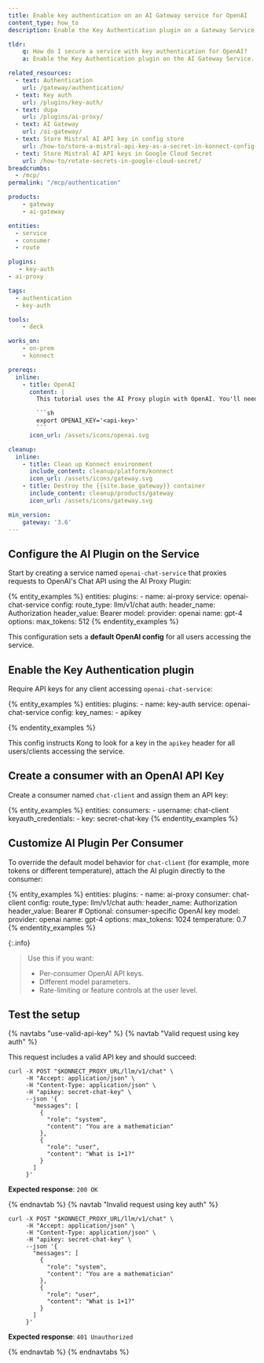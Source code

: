 ```yaml
---
title: Enable key authentication on an AI Gateway service for OpenAI
content_type: how_to
description: Enable the Key Authentication plugin on a Gateway Service to require Consumers to authenticate with an API key.

tldr:
    q: How do I secure a service with key authentication for OpenAI?
    a: Enable the Key Authentication plugin on the AI Gateway Service. This plugin requires all requests to include a valid API key before accessing the service, protecting it from unauthorized clients (such as frontends, partners, or apps). This way Key Auth will be your API access control layer guarding your AI service and ensuring only clients with a valid apikey can use your /llm/v1/chat route.

related_resources:
  - text: Authentication
    url: /gateway/authentication/
  - text: Key auth
    url: /plugins/key-auth/
  - text: dupa
    url: /plugins/ai-proxy/
  - text: AI Gateway
    url: /ai-gateway/
  - text: Store Mistral AI API key in config store
    url: /how-to/store-a-mistral-api-key-as-a-secret-in-konnect-config-store/
  - text: Store Mistral AI API keys in Google Cloud Secret
    url: /how-to/rotate-secrets-in-google-cloud-secret/
breadcrumbs:
  - /mcp/
permalink: "/mcp/authentication"

products:
    - gateway
    - ai-gateway

entities:
  - service
  - consumer
  - route

plugins:
   - key-auth
- ai-proxy

tags:
  - authentication
  - key-auth

tools:
    - deck

works_on:
    - on-prem
    - konnect

prereqs:
  inline:
    - title: OpenAI
      content: |
        This tutorial uses the AI Proxy plugin with OpenAI. You'll need to [create an OpenAI account](https://auth.openai.com/create-account) and [get an API key](https://platform.openai.com/api-keys). Once you have your API key, create an environment variable:

        ```sh
        export OPENAI_KEY='<api-key>'
        ```
      icon_url: /assets/icons/openai.svg

cleanup:
  inline:
    - title: Clean up Konnect environment
      include_content: cleanup/platform/konnect
      icon_url: /assets/icons/gateway.svg
    - title: Destroy the {{site.base_gateway}} container
      include_content: cleanup/products/gateway
      icon_url: /assets/icons/gateway.svg

min_version:
    gateway: '3.6'
---
```



## Configure the AI Plugin on the Service

Start by creating a service named `openai-chat-service` that proxies requests to OpenAI's Chat API using the AI Proxy Plugin:

{% entity_examples %}
entities:
  plugins:
    - name: ai-proxy
      service: openai-chat-service
      config:
        route_type: llm/v1/chat
        auth:
          header_name: Authorization
          header_value: Bearer
        model:
          provider: openai
          name: gpt-4
          options:
            max_tokens: 512
{% endentity_examples %}

This configuration sets a **default OpenAI config** for all users accessing the service.


## Enable the Key Authentication plugin

Require API keys for any client accessing `openai-chat-service`:

{% entity_examples %}
entities:
  plugins:
    - name: key-auth
      service: openai-chat-service
      config:
        key_names:
          - apikey

{% endentity_examples %}

This config instructs Kong to look for a key in the `apikey` header for all users/clients accessing the service.


##  Create a consumer with an OpenAI API Key

Create a consumer named `chat-client` and assign them an API key:

{% entity_examples %}
entities:
  consumers:
    - username: chat-client
      keyauth_credentials:
        - key: secret-chat-key
{% endentity_examples %}


## Customize AI Plugin Per Consumer

To override the default model behavior for `chat-client` (for example, more tokens or different temperature), attach the AI plugin directly to the consumer:

{% entity_examples %}
entities:
  plugins:
    - name: ai-proxy
      consumer: chat-client
      config:
        route_type: llm/v1/chat
        auth:
          header_name: Authorization
          header_value: Bearer   # Optional: consumer-specific OpenAI key
        model:
          provider: openai
          name: gpt-4
          options:
            max_tokens: 1024
            temperature: 0.7
{% endentity_examples %}

{:.info}
> Use this if you want:
> * Per-consumer OpenAI API keys.
> * Different model parameters.
> * Rate-limiting or feature controls at the user level.


## Test the setup


{% navtabs "use-valid-api-key" %}
{% navtab "Valid request using key auth" %}

This request includes a valid API key and should succeed:

```
curl -X POST "$KONNECT_PROXY_URL/llm/v1/chat" \
     -H "Accept: application/json" \
     -H "Content-Type: application/json" \
     -H "apikey: secret-chat-key" \
     --json '{
       "messages": [
         {
           "role": "system",
           "content": "You are a mathematician"
         },
         {
           "role": "user",
           "content": "What is 1+1?"
         }
       ]
     }'
```

**Expected response**: `200 OK`

{% endnavtab %}
{% navtab "Invalid request using key auth" %}

```
curl -X POST "$KONNECT_PROXY_URL/llm/v1/chat" \
     -H "Accept: application/json" \
     -H "Content-Type: application/json" \
     -H "apikey: secret-chat-key" \
     --json '{
       "messages": [
         {
           "role": "system",
           "content": "You are a mathematician"
         },
         {
           "role": "user",
           "content": "What is 1+1?"
         }
       ]
     }'
```

**Expected response**: `401 Unauthorized`

{% endnavtab %}
{% endnavtabs %}
